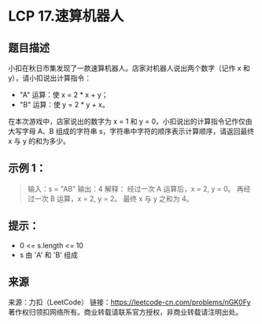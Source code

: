 # LCP 17.速算机器人

## 题目描述
小扣在秋日市集发现了一款速算机器人。店家对机器人说出两个数字（记作 x 和 y），请小扣说出计算指令：
- "A" 运算：使 x = 2 * x + y；
- "B" 运算：使 y = 2 * y + x。

在本次游戏中，店家说出的数字为 x = 1 和 y = 0，小扣说出的计算指令记作仅由大写字母 A、B 组成的字符串 s，字符串中字符的顺序表示计算顺序，请返回最终 x 与 y 的和为多少。

## 示例 1：
> 输入：s = "AB"
> 输出：4
> 解释：
> 经过一次 A 运算后，x = 2, y = 0。
> 再经过一次 B 运算，x = 2, y = 2。
> 最终 x 与 y 之和为 4。

## 提示：
- 0 <= s.length <= 10
- s 由 'A' 和 'B' 组成

## 来源
来源：力扣（LeetCode）
链接：https://leetcode-cn.com/problems/nGK0Fy
著作权归领扣网络所有。商业转载请联系官方授权，非商业转载请注明出处。